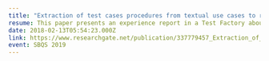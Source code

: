 ```yaml
---
title: "Extraction of test cases procedures from textual use cases to reduce test effort: Test Factory Experience Report"
resume: This paper presents an experience report in a Test Factory about the use of a tool that partially automates the specification of test procedures based on use cases.
date: 2018-02-13T05:54:23.000Z
link: https://www.researchgate.net/publication/337779457_Extraction_of_test_cases_procedures_from_textual_use_cases_to_reduce_test_effort_Test_Factory_Experience_Report
event: SBQS 2019
---
```

